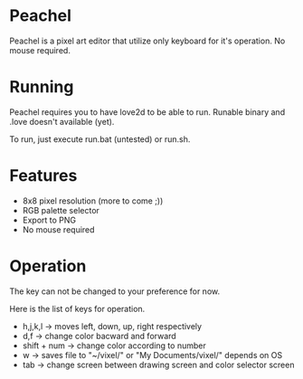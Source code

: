 # Peachel

Peachel is a pixel art editor that utilize only keyboard for it's operation. No mouse required.

# Running
Peachel requires you to have love2d to be able to run.
Runable binary and .love doesn't available (yet).

To run, just execute run.bat (untested) or run.sh.

# Features
* 8x8 pixel resolution (more to come ;))
* RGB palette selector
* Export to PNG
* No mouse required

# Operation
The key can not be changed to your preference for now.

Here is the list of keys for operation.

* h,j,k,l	-> moves left, down, up, right respectively
* d,f		-> change color bacward and forward
* shift + num 	-> change color according to number
* w		-> saves file to "~/vixel/" or "My Documents/vixel/" depends on OS
* tab		-> change screen between drawing screen and color selector screen
